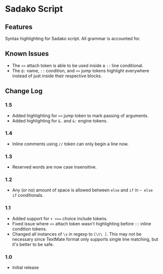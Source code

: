 # Sadako Script

## Features

Syntax highlighting for Sadako script. All grammar is accounted for.

## Known Issues

* The `<>` attach token is able to be used inside a `::` line conditional. 
* The `@:` name, `::` condition, and `>>` jump tokens highlight everywhere instead of just inside their respective blocks.

## Change Log

### 1.5
- Added highlighting for `>>` jump token to mark passing of arguments.
- Added highlighting for `&.` and `&:` engine tokens. 

### 1.4
- Inline comments using `//` token can only begin a line now.

### 1.3
- Reserved words are now case insensitive.

### 1.2
- Any (or no) amount of space is allowed between `else` and `if` in `~ else if` conditionals.

### 1.1

- Added support for `+ >>=` choice include tokens.
- Fixed issue where `<>` attach token wasn't highlighting before `::` inline condition tokens.
- Changed all instances of `\s` in regexp to `[\t\ ]`. This may not be necessary since TextMate format only supports single line matching, but it's better to be safe.

### 1.0

- Initial release